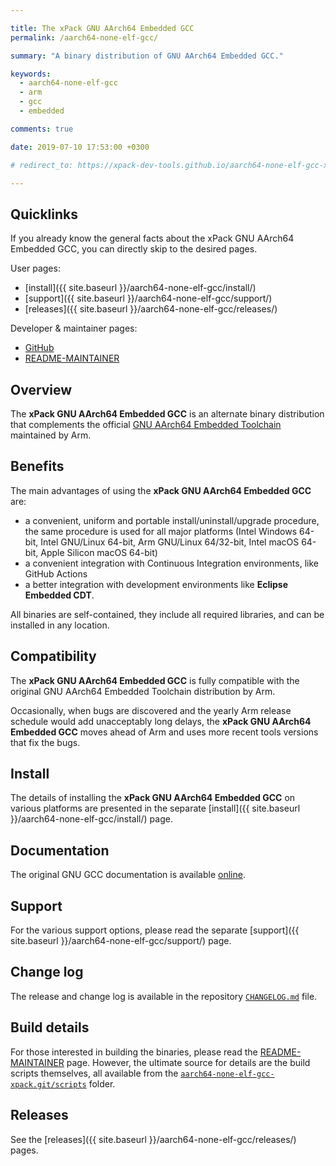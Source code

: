 ```yaml
---

title: The xPack GNU AArch64 Embedded GCC
permalink: /aarch64-none-elf-gcc/

summary: "A binary distribution of GNU AArch64 Embedded GCC."

keywords:
  - aarch64-none-elf-gcc
  - arm
  - gcc
  - embedded

comments: true

date: 2019-07-10 17:53:00 +0300

# redirect_to: https://xpack-dev-tools.github.io/aarch64-none-elf-gcc-xpack/

---
```


## Quicklinks

If you already know the general facts about the xPack GNU AArch64 Embedded GCC, you can
directly skip to the desired pages.

User pages:

- [install]({{ site.baseurl }}/aarch64-none-elf-gcc/install/)
- [support]({{ site.baseurl }}/aarch64-none-elf-gcc/support/)
- [releases]({{ site.baseurl }}/aarch64-none-elf-gcc/releases/)

Developer & maintainer pages:

- [GitHub](https://github.com/xpack-dev-tools/aarch64-none-elf-gcc-xpack/)
- [README-MAINTAINER](https://github.com/xpack-dev-tools/aarch64-none-elf-gcc-xpack/blob/xpack/README-MAINTAINER.md)

## Overview

The **xPack GNU AArch64 Embedded GCC**
is an alternate binary distribution that complements the official
[GNU AArch64 Embedded Toolchain](https://developer.arm.com/open-source/gnu-toolchain/gnu-rm)
maintained by Arm.

## Benefits

The main advantages of using the **xPack GNU AArch64 Embedded GCC** are:

- a convenient, uniform and portable install/uninstall/upgrade procedure,
  the same procedure is used for all major
  platforms (Intel Windows 64-bit, Intel GNU/Linux 64-bit, Arm GNU/Linux
  64/32-bit, Intel macOS 64-bit, Apple Silicon macOS 64-bit)
- a convenient integration with Continuous Integration environments,
  like GitHub Actions
- a better integration with development environments
  like **Eclipse Embedded CDT**.

All binaries are self-contained, they include all required libraries,
and can be installed in any location.

## Compatibility

The **xPack GNU AArch64 Embedded GCC** is fully compatible with the
original GNU AArch64 Embedded Toolchain distribution by Arm.

Occasionally, when bugs are discovered and the yearly Arm release schedule
would add unacceptably long delays, the **xPack GNU AArch64 Embedded GCC**
moves ahead of Arm and uses more recent tools versions that fix the bugs.

## Install

The details of installing the **xPack GNU AArch64 Embedded GCC** on various
platforms are presented in the separate
[install]({{ site.baseurl }}/aarch64-none-elf-gcc/install/) page.

## Documentation

The original GNU GCC documentation is available
[online](https://gcc.gnu.org/onlinedocs/).

## Support

For the various support options, please read the separate
[support]({{ site.baseurl }}/aarch64-none-elf-gcc/support/) page.

## Change log

The release and change log is available in the repository
[`CHANGELOG.md`](https://github.com/xpack-dev-tools/aarch64-none-elf-gcc-xpack/blob/xpack/CHANGELOG.md) file.

## Build details

For those interested in building the binaries, please read the
[README-MAINTAINER](https://github.com/xpack-dev-tools/aarch64-none-elf-gcc-xpack/blob/xpack/README-MAINTAINER.md)
page.
However, the ultimate source for details are the build scripts themselves,
all available from the
[`aarch64-none-elf-gcc-xpack.git/scripts`](https://github.com/xpack-dev-tools/aarch64-none-elf-gcc-xpack/tree/xpack/scripts/)
folder.

## Releases

See the [releases]({{ site.baseurl }}/aarch64-none-elf-gcc/releases/) pages.
